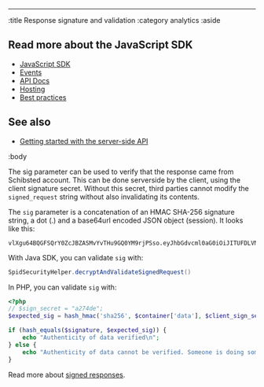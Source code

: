 --------------------------------------------------------------------------------
:title Response signature and validation
:category analytics
:aside

## Read more about the JavaScript SDK

- [JavaScript SDK](/sdks/javascript/)
- [Events](/sdks/js-2x/events/)
- [API Docs](/sdks/js-2x/api-docs/)
- [Hosting](/sdks/js-2x/hosting/)
- [Best practices](/sdks/js-2x/best-practices/)

## See also

- [Getting started with the server-side API](/getting-started/)

:body

The sig parameter can be used to verify that the response came from Schibsted account. This
can be done serverside by the client, using the client signature secret. Without
this secret, third parties cannot modify the `signed_request` string without
also invalidating its contents.

The `sig` parameter is a concatenation of an HMAC SHA-256 signature string, a dot
(.) and a base64url encoded JSON object (session). It looks like this:

```text
vlXgu64BQGFSQrY0ZcJBZASMvYvTHu9GQ0YM9rjPSso.eyJhbGdvcml0aG0iOiJITUFDLVNIQTI1NiIsIjAiOiJwYXlsb2FkIn0
```

With Java SDK, you can validate `sig` with:

```java
SpidSecurityHelper.decryptAndValidateSignedRequest()
```

In PHP, you can validate `sig` with:

```php
<?php
// $sign_secret = "a274de";
$expected_sig = hash_hmac('sha256', $container['data'], $client_sign_secret, true);

if (hash_equals($signature, $expected_sig)) {
    echo "Authenticity of data verified\n";
} else {
    echo "Authenticity of data cannot be verified. Someone is doing something naughty!\n";
}
```

Read more about [signed responses](/endpoints/#signed-responses).
